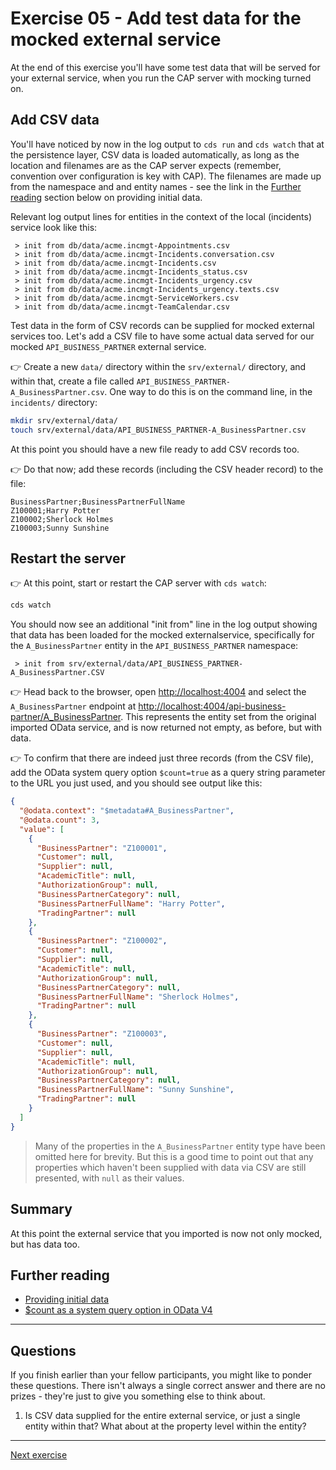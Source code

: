 # Exercise 05 - Add test data for the mocked external service

At the end of this exercise you'll have some test data that will be served for your external service, when you run the CAP server with mocking turned on.

## Add CSV data

You'll have noticed by now in the log output to `cds run` and `cds watch` that at the persistence layer, CSV data is loaded automatically, as long as the location and filenames are as the CAP server expects (remember, convention over configuration is key with CAP). The filenames are made up from the namespace and and entity names - see the link in the [Further reading](#further-reading) section below on providing initial data.

Relevant log output lines for entities in the context of the local (incidents) service look like this:

```text
 > init from db/data/acme.incmgt-Appointments.csv
 > init from db/data/acme.incmgt-Incidents.conversation.csv
 > init from db/data/acme.incmgt-Incidents.csv
 > init from db/data/acme.incmgt-Incidents_status.csv
 > init from db/data/acme.incmgt-Incidents_urgency.csv
 > init from db/data/acme.incmgt-Incidents_urgency.texts.csv
 > init from db/data/acme.incmgt-ServiceWorkers.csv
 > init from db/data/acme.incmgt-TeamCalendar.csv
```

Test data in the form of CSV records can be supplied for mocked external services too. Let's add a CSV file to have some actual data served for our mocked `API_BUSINESS_PARTNER` external service.

👉 Create a new `data/` directory within the `srv/external/` directory, and within that, create a file called `API_BUSINESS_PARTNER-A_BusinessPartner.csv`. One way to do this is on the command line, in the `incidents/` directory:

```bash
mkdir srv/external/data/
touch srv/external/data/API_BUSINESS_PARTNER-A_BusinessPartner.csv
```

At this point you should have a new file ready to add CSV records too. 

👉 Do that now; add these records (including the CSV header record) to the file:

```csv
BusinessPartner;BusinessPartnerFullName
Z100001;Harry Potter
Z100002;Sherlock Holmes
Z100003;Sunny Sunshine
```

## Restart the server

👉 At this point, start or restart the CAP server with `cds watch`:

```bash
cds watch
```

You should now see an additional "init from" line in the log output showing that data has been loaded for the mocked externalservice, specifically for the `A_BusinessPartner` entity in  the `API_BUSINESS_PARTNER` namespace:

```text
 > init from srv/external/data/API_BUSINESS_PARTNER-A_BusinessPartner.CSV
```

👉 Head back to the browser, open <http://localhost:4004> and select the `A_BusinessPartner` endpoint at <http://localhost:4004/api-business-partner/A_BusinessPartner>. This represents the entity set from the original imported OData service, and is now returned not empty, as before, but with data.

👉 To confirm that there are indeed just three records (from the CSV file), add the OData system query option `$count=true` as a query string parameter to the URL you just used, and you should see output like this:

```json
{
  "@odata.context": "$metadata#A_BusinessPartner",
  "@odata.count": 3,
  "value": [
    {
      "BusinessPartner": "Z100001",
      "Customer": null,
      "Supplier": null,
      "AcademicTitle": null,
      "AuthorizationGroup": null,
      "BusinessPartnerCategory": null,
      "BusinessPartnerFullName": "Harry Potter",
      "TradingPartner": null
    },
    {
      "BusinessPartner": "Z100002",
      "Customer": null,
      "Supplier": null,
      "AcademicTitle": null,
      "AuthorizationGroup": null,
      "BusinessPartnerCategory": null,
      "BusinessPartnerFullName": "Sherlock Holmes",
      "TradingPartner": null
    },
    {
      "BusinessPartner": "Z100003",
      "Customer": null,
      "Supplier": null,
      "AcademicTitle": null,
      "AuthorizationGroup": null,
      "BusinessPartnerCategory": null,
      "BusinessPartnerFullName": "Sunny Sunshine",
      "TradingPartner": null
    }
  ]
}
```

> Many of the properties in the `A_BusinessPartner` entity type have been omitted here for brevity. But this is a good time to point out that any properties which haven't been supplied with data via CSV are still presented, with `null` as their values. 


## Summary

At this point the external service that you imported is now not only mocked, but has data too.

## Further reading

* [Providing initial data](https://cap.cloud.sap/docs/guides/databases#providing-initial-data)
* [$count as a system query option in OData V4](https://github.com/qmacro/odata-v4-and-cap/blob/main/slides.md#odata-v4)

---

## Questions

If you finish earlier than your fellow participants, you might like to ponder these questions. There isn't always a single correct answer and there are no prizes - they're just to give you something else to think about.

1. Is CSV data supplied for the entire external service, or just a single entity within that? What about at the property level within the entity?

---

[Next exercise](../06-mock-separate-process/)
